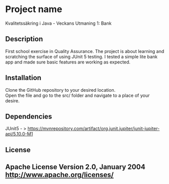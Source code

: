 # Project name
Kvalitetssäkring i Java - Veckans Utmaning 1: Bank

## Description
First school exercise in Quality Assurance.
The project is about learning and scratching the surface of using JUnit 5 testing.
I tested a simple lite bank app and made sure basic features are working as expected.

## Installation

Clone the GitHub repository to your desired location.  
Open the file and go to the src/ folder and navigate to a place of your desire.

## Dependencies
JUnit5 - > https://mvnrepository.com/artifact/org.junit.jupiter/junit-jupiter-api/5.10.0-M1

## License
Apache License
Version 2.0, January 2004
http://www.apache.org/licenses/
---